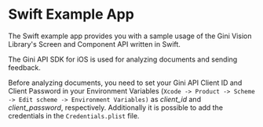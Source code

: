 # Swift Example App

The Swift example app provides you with a sample usage of the Gini Vision Library's Screen and Component API written in Swift.

The Gini API SDK for iOS is used for analyzing documents and sending feedback.

Before analyzing documents, you need to set your Gini API Client ID and Client Password in your Environment Variables (`Xcode -> Product -> Scheme -> Edit scheme -> Environment Variables)` as *client_id* and *client_password*, respectively. Additionally it is possible to add the credentials in the `Credentials.plist` file.
